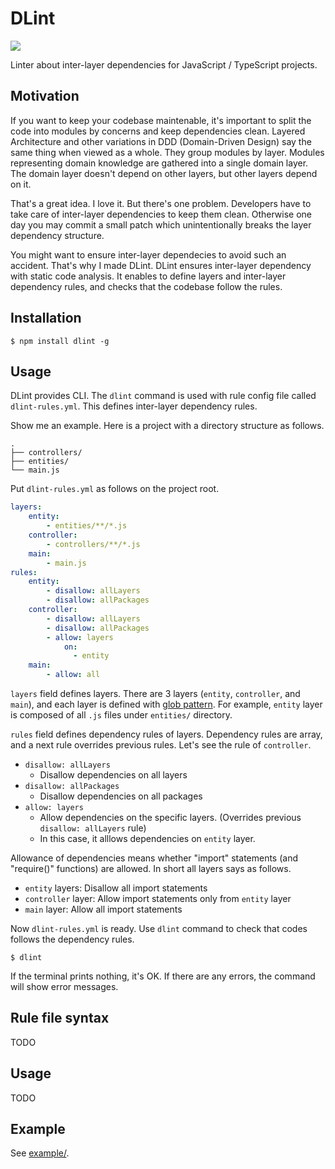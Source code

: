 # DLint

![](https://github.com/fujiharuka/dlint/workflows/all%20packages/badge.svg)

Linter about inter-layer dependencies for JavaScript / TypeScript projects.

## Motivation

If you want to keep your codebase maintenable, it's important to split the code into modules by concerns and keep dependencies clean. Layered Architecture and other variations in DDD (Domain-Driven Design) say the same thing when viewed as a whole. They group modules by layer. Modules representing domain knowledge are gathered into a single domain layer. The domain layer doesn't depend on other layers, but other layers depend on it.

That's a great idea. I love it. But there's one problem. Developers have to take care of inter-layer dependencies to keep them clean. Otherwise one day you may commit a small patch which unintentionally breaks the layer dependency structure.

You might want to ensure inter-layer dependecies to avoid such an accident. That's why I made DLint. DLint ensures inter-layer dependency with static code analysis. It enables to define layers and inter-layer dependency rules, and checks that the codebase follow the rules.

## Installation

```
$ npm install dlint -g
```

## Usage

DLint provides CLI. The `dlint` command is used with rule config file called `dlint-rules.yml`. This defines inter-layer dependency rules.

Show me an example. Here is a project with a directory structure as follows.

```
.
├── controllers/
├── entities/
└── main.js
```

Put `dlint-rules.yml` as follows on the project root.

```yaml
layers:
	entity:
		- entities/**/*.js
	controller:
		- controllers/**/*.js
	main:
		- main.js
rules:
	entity:
		- disallow: allLayers
		- disallow: allPackages
	controller:
		- disallow: allLayers
		- disallow: allPackages
		- allow: layers
			on:
			  - entity
	main:
		- allow: all
```

`layers` field defines layers. There are 3 layers (`entity`, `controller`, and `main`), and each layer is defined with [glob pattern](https://github.com/mrmlnc/fast-glob#pattern-syntax). For example, `entity` layer is composed of all `.js` files under `entities/` directory.

`rules` field defines dependency rules of layers. Dependency rules are array, and a next rule overrides previous rules. Let's see the rule of `controller`.

- `disallow: allLayers`
  - Disallow dependencies on all layers
- `disallow: allPackages`
  - Disallow dependencies on all packages
- `allow: layers`
  - Allow dependencies on the specific layers. (Overrides previous `disallow: allLayers` rule)
  - In this case, it alllows dependencies on `entity` layer.

Allowance of dependencies means whether "import" statements (and "require()" functions) are allowed. In short all layers says as follows.

- `entity` layers: Disallow all import statements
- `controller` layer: Allow import statements only from `entity` layer
- `main` layer: Allow all import statements

Now `dlint-rules.yml` is ready. Use `dlint` command to check that codes follows the dependency rules.

```
$ dlint
```

If the terminal prints nothing, it's OK. If there are any errors, the command will show error messages.

## Rule file syntax

TODO

## Usage

TODO

## Example

See [example/](./example).
